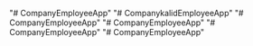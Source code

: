 "# CompanyEmployeeApp" 
"# CompanykalidEmployeeApp" 
"# CompanyEmployeeApp" 
"# CompanyEmployeeApp" 
"# CompanyEmployeeApp" 
"# CompanyEmployeeApp" 
